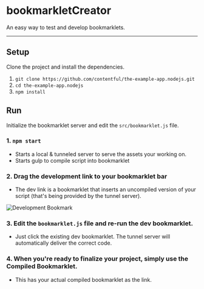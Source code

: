 # bookmarkletCreator


An easy way to test and develop bookmarklets.

---


## Setup
Clone the project and install the dependencies.

1. `git clone https://github.com/contentful/the-example-app.nodejs.git`
2. `cd the-example-app.nodejs`
3. `npm install`

## Run
Initialize the bookmarklet server and edit the `src/bookmarklet.js` file.

### 1. `npm start`
- Starts a local & tunneled server to serve the assets your working on.
- Starts gulp to compile script into bookmarklet

### 2. Drag the development link to your bookmarklet bar
- The dev link is a bookmarklet that inserts an uncompiled version of your script (that's being provided by the tunnel server).

![Development Bookmark](https://raw.githubusercontent.com/sambernhardt/bookmarkletCreator/master/project/dev.gif)

### 3. Edit the `bookmarklet.js` file and re-run the dev bookmarklet.
- Just click the existing dev bookmarklet. The tunnel server will automatically deliver the correct code.

### 4. When you're ready to finalize your project, simply use the Compiled Bookmarklet.
- This has your actual compiled bookmarklet as the link.
